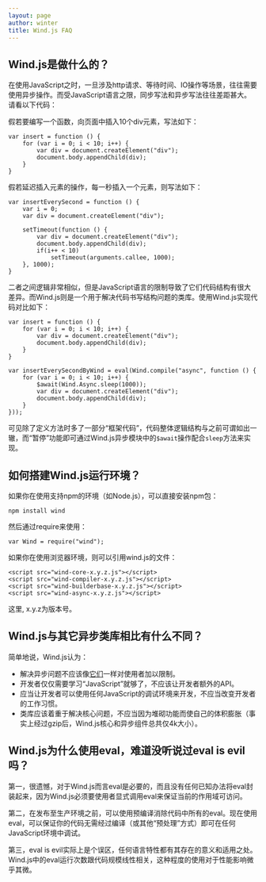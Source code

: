 ```yaml
---
layout: page
author: winter
title: Wind.js FAQ
---
```


## Wind.js是做什么的？

在使用JavaScript之时，一旦涉及http请求、等待时间、IO操作等场景，往往需要使用异步操作。而受JavaScript语言之限，同步写法和异步写法往往差距甚大。请看以下代码：

假若要编写一个函数，向页面中插入10个div元素，写法如下：

    var insert = function () {
        for (var i = 0; i < 10; i++) {
            var div = document.createElement("div");
            document.body.appendChild(div);
        }
    }

假若延迟插入元素的操作，每一秒插入一个元素，则写法如下：

    var insertEverySecond = function () {
        var i = 0;
        var div = document.createElement("div");

        setTimeout(function () {
            var div = document.createElement("div");
            document.body.appendChild(div);    
            if(i++ < 10)
                setTimeout(arguments.callee, 1000);
        }, 1000);
    }

二者之间逻辑非常相似，但是JavaScript语言的限制导致了它们代码结构有很大差异。而Wind.js则是一个用于解决代码书写结构问题的类库。使用Wind.js实现代码对比如下：

    var insert = function () {
        for (var i = 0; i < 10; i++) {
            var div = document.createElement("div");
            document.body.appendChild(div);
        }
    }

    var insertEverySecondByWind = eval(Wind.compile("async", function () {
        for (var i = 0; i < 10; i++) {
            $await(Wind.Async.sleep(1000));
            var div = document.createElement("div");
            document.body.appendChild(div);
        }
    }));
    
可见除了定义方法时多了一部分“框架代码”，代码整体逻辑结构与之前可谓如出一辙，而“暂停”功能即可通过Wind.js异步模块中的`$await`操作配合`sleep`方法来实现。

## 如何搭建Wind.js运行环境？

如果你在使用支持npm的环境（如Node.js），可以直接安装npm包：

    npm install wind

然后通过require来使用：

    var Wind = require("wind");

如果你在使用浏览器环境，则可以引用wind.js的文件：

    <script src="wind-core-x.y.z.js"></script>
    <script src="wind-compiler-x.y.z.js"></script>
    <script src="wind-builderbase-x.y.z.js"></script>
    <script src="wind-async-x.y.z.js"></script>

这里, x.y.z为版本号。

## Wind.js与其它异步类库相比有什么不同？

简单地说，Wind.js认为：

* 解决异步问题不应该像[它们](https://github.com/joyent/node/wiki/modules#wiki-async-flow)一样对使用者加以限制。
* 开发者仅仅需要学习“JavaScript”就够了，不应该让开发者额外的API。
* 应当让开发者可以使用任何JavaScript的调试环境来开发，不应当改变开发者的工作习惯。
* 类库应该着重于解决核心问题，不应当因为堆砌功能而使自己的体积膨胀（事实上经过gzip后，Wind.js核心和异步组件总共仅4k大小）。

## Wind.js为什么使用eval，难道没听说过eval is evil吗？

第一，很遗憾，对于Wind.js而言eval是必要的，而且没有任何已知办法将eval封装起来，因为Wind.js必须要使用者显式调用eval来保证当前的作用域可访问。

第二，在发布至生产环境之前，可以使用预编译消除代码中所有的eval。现在使用eval，可以保证你的代码无需经过编译（或其他“预处理”方式）即可在任何JavaScript环境中调试。

第三，eval is evil实际上是个误区，任何语言特性都有其存在的意义和适用之处。Wind.js中的eval运行次数跟代码规模线性相关，这种程度的使用对于性能影响微乎其微。